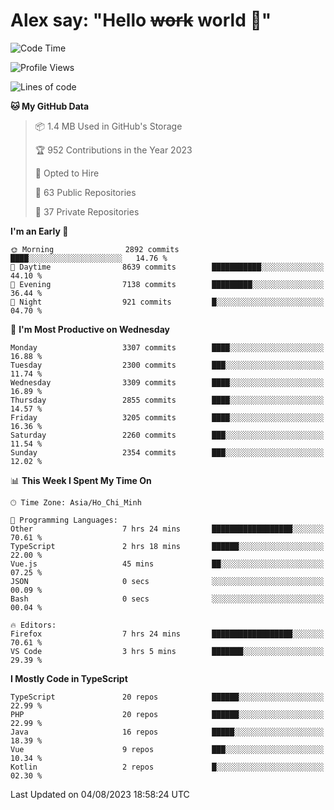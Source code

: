 # Alex say: "Hello ~~work~~ world 🐾"

<!--START_SECTION:waka-->
![Code Time](http://img.shields.io/badge/Code%20Time-852%20hrs%207%20mins-blue)

![Profile Views](http://img.shields.io/badge/Profile%20Views-0-blue)

![Lines of code](https://img.shields.io/badge/From%20Hello%20World%20I%27ve%20Written-41.0%20million%20lines%20of%20code-blue)

**🐱 My GitHub Data** 

> 📦 1.4 MB Used in GitHub's Storage 
 > 
> 🏆 952 Contributions in the Year 2023
 > 
> 💼 Opted to Hire
 > 
> 📜 63 Public Repositories 
 > 
> 🔑 37 Private Repositories 
 > 
**I'm an Early 🐤** 

```text
🌞 Morning                2892 commits        ████░░░░░░░░░░░░░░░░░░░░░   14.76 % 
🌆 Daytime                8639 commits        ███████████░░░░░░░░░░░░░░   44.10 % 
🌃 Evening                7138 commits        █████████░░░░░░░░░░░░░░░░   36.44 % 
🌙 Night                  921 commits         █░░░░░░░░░░░░░░░░░░░░░░░░   04.70 % 
```
📅 **I'm Most Productive on Wednesday** 

```text
Monday                   3307 commits        ████░░░░░░░░░░░░░░░░░░░░░   16.88 % 
Tuesday                  2300 commits        ███░░░░░░░░░░░░░░░░░░░░░░   11.74 % 
Wednesday                3309 commits        ████░░░░░░░░░░░░░░░░░░░░░   16.89 % 
Thursday                 2855 commits        ████░░░░░░░░░░░░░░░░░░░░░   14.57 % 
Friday                   3205 commits        ████░░░░░░░░░░░░░░░░░░░░░   16.36 % 
Saturday                 2260 commits        ███░░░░░░░░░░░░░░░░░░░░░░   11.54 % 
Sunday                   2354 commits        ███░░░░░░░░░░░░░░░░░░░░░░   12.02 % 
```


📊 **This Week I Spent My Time On** 

```text
🕑︎ Time Zone: Asia/Ho_Chi_Minh

💬 Programming Languages: 
Other                    7 hrs 24 mins       ██████████████████░░░░░░░   70.61 % 
TypeScript               2 hrs 18 mins       ██████░░░░░░░░░░░░░░░░░░░   22.00 % 
Vue.js                   45 mins             ██░░░░░░░░░░░░░░░░░░░░░░░   07.25 % 
JSON                     0 secs              ░░░░░░░░░░░░░░░░░░░░░░░░░   00.09 % 
Bash                     0 secs              ░░░░░░░░░░░░░░░░░░░░░░░░░   00.04 % 

🔥 Editors: 
Firefox                  7 hrs 24 mins       ██████████████████░░░░░░░   70.61 % 
VS Code                  3 hrs 5 mins        ███████░░░░░░░░░░░░░░░░░░   29.39 % 
```

**I Mostly Code in TypeScript** 

```text
TypeScript               20 repos            ██████░░░░░░░░░░░░░░░░░░░   22.99 % 
PHP                      20 repos            ██████░░░░░░░░░░░░░░░░░░░   22.99 % 
Java                     16 repos            █████░░░░░░░░░░░░░░░░░░░░   18.39 % 
Vue                      9 repos             ███░░░░░░░░░░░░░░░░░░░░░░   10.34 % 
Kotlin                   2 repos             █░░░░░░░░░░░░░░░░░░░░░░░░   02.30 % 
```




 Last Updated on 04/08/2023 18:58:24 UTC
<!--END_SECTION:waka-->
